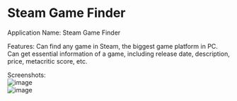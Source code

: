 # Steam Game Finder
Application Name: Steam Game Finder  
  
Features: Can find any game in Steam, the biggest game platform in PC. Can get essential information of a game, including release date, description, price, metacritic score, etc.  
  
Screenshots:  
![image](https://user-images.githubusercontent.com/74662178/166856189-a55a5d4b-79a3-4e13-908b-d8e0bdc7b904.png)  
![image](https://user-images.githubusercontent.com/74662178/166856214-f2de4f3a-85a9-48dc-9878-07d5064aae40.png)

